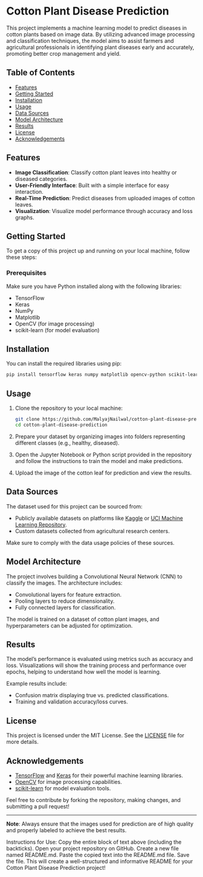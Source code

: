 # Cotton Plant Disease Prediction

This project implements a machine learning model to predict diseases in cotton plants based on image data. By utilizing advanced image processing and classification techniques, the model aims to assist farmers and agricultural professionals in identifying plant diseases early and accurately, promoting better crop management and yield.

## Table of Contents

- [Features](#features)
- [Getting Started](#getting-started)
- [Installation](#installation)
- [Usage](#usage)
- [Data Sources](#data-sources)
- [Model Architecture](#model-architecture)
- [Results](#results)
- [License](#license)
- [Acknowledgements](#acknowledgements)

## Features

- **Image Classification**: Classify cotton plant leaves into healthy or diseased categories.
- **User-Friendly Interface**: Built with a simple interface for easy interaction.
- **Real-Time Prediction**: Predict diseases from uploaded images of cotton leaves.
- **Visualization**: Visualize model performance through accuracy and loss graphs.

## Getting Started

To get a copy of this project up and running on your local machine, follow these steps:

### Prerequisites

Make sure you have Python installed along with the following libraries:

- TensorFlow
- Keras
- NumPy
- Matplotlib
- OpenCV (for image processing)
- scikit-learn (for model evaluation)

## Installation

You can install the required libraries using pip:

```bash
pip install tensorflow keras numpy matplotlib opencv-python scikit-learn
```

## Usage

1. Clone the repository to your local machine:

   ```bash
   git clone https://github.com/MalyajNailwal/cotton-plant-disease-prediction.git
   cd cotton-plant-disease-prediction
   ```

2. Prepare your dataset by organizing images into folders representing different classes (e.g., healthy, diseased).

3. Open the Jupyter Notebook or Python script provided in the repository and follow the instructions to train the model and make predictions.

4. Upload the image of the cotton leaf for prediction and view the results.

## Data Sources

The dataset used for this project can be sourced from:

- Publicly available datasets on platforms like [Kaggle](https://www.kaggle.com/) or [UCI Machine Learning Repository](https://archive.ics.uci.edu/ml/index.php).
- Custom datasets collected from agricultural research centers.

Make sure to comply with the data usage policies of these sources.

## Model Architecture

The project involves building a Convolutional Neural Network (CNN) to classify the images. The architecture includes:

- Convolutional layers for feature extraction.
- Pooling layers to reduce dimensionality.
- Fully connected layers for classification.

The model is trained on a dataset of cotton plant images, and hyperparameters can be adjusted for optimization.

## Results

The model’s performance is evaluated using metrics such as accuracy and loss. Visualizations will show the training process and performance over epochs, helping to understand how well the model is learning.

Example results include:

- Confusion matrix displaying true vs. predicted classifications.
- Training and validation accuracy/loss curves.

## License

This project is licensed under the MIT License. See the [LICENSE](LICENSE) file for more details.

## Acknowledgements

- [TensorFlow](https://www.tensorflow.org/) and [Keras](https://keras.io/) for their powerful machine learning libraries.
- [OpenCV](https://opencv.org/) for image processing capabilities.
- [scikit-learn](https://scikit-learn.org/) for model evaluation tools.

Feel free to contribute by forking the repository, making changes, and submitting a pull request!

---

**Note**: Always ensure that the images used for prediction are of high quality and properly labeled to achieve the best results.




Instructions for Use:
Copy the entire block of text above (including the backticks).
Open your project repository on GitHub.
Create a new file named README.md.
Paste the copied text into the README.md file.
Save the file.
This will create a well-structured and informative README for your Cotton Plant Disease Prediction project!
